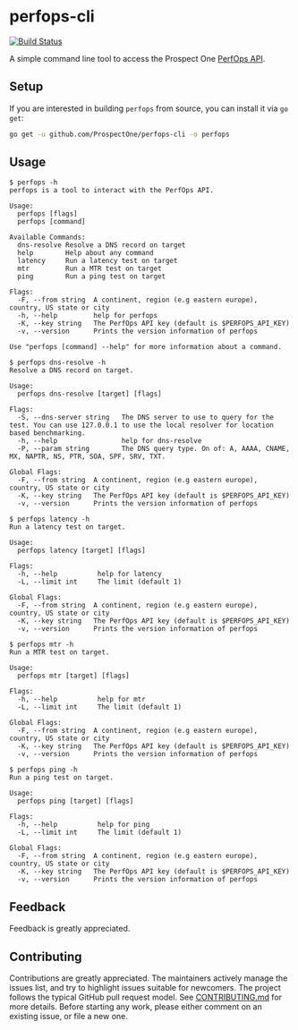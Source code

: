 # perfops-cli
[![Build Status](https://semaphoreci.com/api/v1/projects/77896bab-6c47-4549-8018-05f07b60d941/1495977/badge.svg)](https://semaphoreci.com/prospectone/perfops-cli)

A simple command line tool to access the Prospect One [PerfOps API](http://docs.perfops.net/).

## Setup

If you are interested in building `perfops` from source, you can install
it via `go get`:

```sh
go get -u github.com/ProspectOne/perfops-cli -o perfops
```

## Usage

```
$ perfops -h
perfops is a tool to interact with the PerfOps API.

Usage:
  perfops [flags]
  perfops [command]

Available Commands:
  dns-resolve Resolve a DNS record on target
  help        Help about any command
  latency     Run a latency test on target
  mtr         Run a MTR test on target
  ping        Run a ping test on target

Flags:
  -F, --from string  A continent, region (e.g eastern europe), country, US state or city
  -h, --help         help for perfops
  -K, --key string   The PerfOps API key (default is $PERFOPS_API_KEY)
  -v, --version      Prints the version information of perfops

Use "perfops [command] --help" for more information about a command.
```

```
$ perfops dns-resolve -h
Resolve a DNS record on target.

Usage:
  perfops dns-resolve [target] [flags]

Flags:
  -S, --dns-server string   The DNS server to use to query for the test. You can use 127.0.0.1 to use the local resolver for location based benchmarking.
  -h, --help                help for dns-resolve
  -P, --param string        The DNS query type. On of: A, AAAA, CNAME, MX, NAPTR, NS, PTR, SOA, SPF, SRV, TXT.

Global Flags:
  -F, --from string  A continent, region (e.g eastern europe), country, US state or city
  -K, --key string   The PerfOps API key (default is $PERFOPS_API_KEY)
  -v, --version      Prints the version information of perfops
```

```
$ perfops latency -h
Run a latency test on target.

Usage:
  perfops latency [target] [flags]

Flags:
  -h, --help          help for latency
  -L, --limit int     The limit (default 1)

Global Flags:
  -F, --from string  A continent, region (e.g eastern europe), country, US state or city
  -K, --key string   The PerfOps API key (default is $PERFOPS_API_KEY)
  -v, --version      Prints the version information of perfops
```

```
$ perfops mtr -h
Run a MTR test on target.

Usage:
  perfops mtr [target] [flags]

Flags:
  -h, --help          help for mtr
  -L, --limit int     The limit (default 1)

Global Flags:
  -F, --from string  A continent, region (e.g eastern europe), country, US state or city
  -K, --key string   The PerfOps API key (default is $PERFOPS_API_KEY)
  -v, --version      Prints the version information of perfops
```

```
$ perfops ping -h
Run a ping test on target.

Usage:
  perfops ping [target] [flags]

Flags:
  -h, --help          help for ping
  -L, --limit int     The limit (default 1)

Global Flags:
  -F, --from string  A continent, region (e.g eastern europe), country, US state or city
  -K, --key string   The PerfOps API key (default is $PERFOPS_API_KEY)
  -v, --version      Prints the version information of perfops
```

## Feedback

Feedback is greatly appreciated.

## Contributing

Contributions are greatly appreciated. The maintainers actively manage the
issues list, and try to highlight issues suitable for newcomers. The project
follows the typical GitHub pull request model. See
[CONTRIBUTING.md](CONTRIBUTING.md) for more details. Before starting any
work, please either comment on an existing issue, or file a new one.
